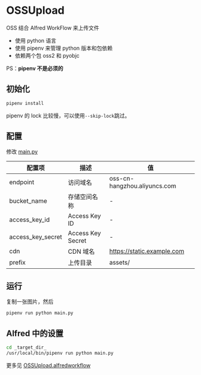 # OSSUpload

OSS 结合 Alfred WorkFlow 来上传文件

- 使用 python 语言
- 使用 pipenv 来管理 python 版本和包依赖
- 依赖两个包 oss2 和 pyobjc

PS：**pipenv 不是必须的**

## 初始化

```bash
pipenv install
```

pipenv 的 lock 比较慢，可以使用`--skip-lock`跳过。

## 配置

修改 [main.py](./main.py)

|    配置项   | 描述 | 值 |
| ---------- | --- | --- |
| endpoint | 访问域名 | oss-cn-hangzhou.aliyuncs.com |
| bucket_name | 存储空间名称 | - |
| access_key_id | Access Key ID | - |
| access_key_secret | Access Key Secret | - |
| cdn | CDN 域名 | https://static.example.com |
| prefix | 上传目录 | assets/ |

## 运行

复制一张图片，然后

```bash
pipenv run python main.py
```

## Alfred 中的设置

```bash
cd _target_dir_
/usr/local/bin/pipenv run python main.py
```

更多见 [OSSUpload.alfredworkflow](./OSSUpload.alfredworkflow)